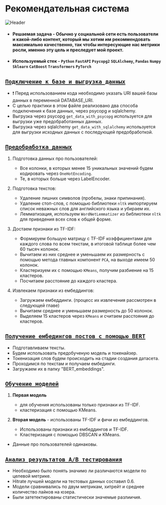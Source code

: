 # Рекомендательная система

<img src="https://github.com/vladpobol/Recommender_system/blob/master/diag_1.jpg" alt="Header">

* #### __Решаемая задача__ - Обычно у социальной сети есть пользователи и какой-либо контент, который мы хотим им рекоммендовать максимально качественно, так чтобы интересующие нас метрики росли, именно эту цель и преследует мой проект.
* #### __Используемый стек__ - `Python` `FastAPI` `Psycopg2` `SQLAlchemy`, `Pandas` `Numpy` `Sklearn` `CatBoost` `Transformers` `PyTorch`

## [`Подключение к базе и выгрузка данных`](https://github.com/vladpobol/Recommender_system/blob/master/connect_database.py "посмотреть код")

* ❗ Перед использованием кода необходимо указать URI вашей базы данных в переменной DATABASE_URI.
* С целью практики в этом файле реализовано два способа подключения к базе данных, через psycopg и sqlalchemy.
* Выгрузка через psycopg `get_data_with_psycopg` используется для выгрузки уже предобработанных данных.
* Выгрузка через sqlalchemy `get_data_with_sqlalchemy` используется для выгрузки исходных данных с последующей предобработкой. 

## [`Предобработка данных`](https://github.com/vladpobol/Recommender_system/blob/master/preprocessing_data.py "посмотреть код")

1. Подготовка данных про пользователей:
    - Все колонки, в которых менее 15 уникальных значений будем кодировать через `OneHotEnсoding`.
    - Те, в которых больше через LabelEncoder.
      
2. Подготовка текстов:
    - Удаление лишних символов (пробелы, знаки припинания).
    - Удаление стоп-слов, с помощью библиотеки `nltk` импортируем список неважных слов для английского языка и убираем их.
    - Лемматизация, используем `WordNetLemmatizer` из библиотеки `nltk` для приведения всех слов к общей форме.
      
3. Достаем признаки из TF-IDF:
    - Формируем большую матрицу с TF-IDF коэффициентами для каждого слова по всем текстам, в итоговой таблице более чем 60 тысяч колонок.
    - Вычитаем из них среднее и уменьшаем их размерность с помощью метода главных компонент `PCA`, на выходе имеем 50 колонок.
    - Кластеризуем их с помощью `KMeans`, получим разбиение на 15 кластеров.
    - Посчитаем расстояние до каждого кластера.
      
4. Извлекаем признаки из ембеддингов:
    - Загружаем ембеддинги. (процесс их извлечения рассмотрен в следующей главе)
    - Вычитаем среднее и уменьшаем размерность до 50 колонок.
    - Выделяем 15 кластеров через `KMeans` и считаем расстояния до кластеров.
   
## [`Получение ембедингов постов с помощью BERT`](https://github.com/vladpobol/Recommender_system/blob/master/get_embeddings_with_BERT.py "посмотреть код")

* Подготавливаем тексты.
* Будем использовать предобученую модель и токенайзер.
* Токенизация слов будем происходить на стадии создания датасета.
* Проходимся по текстам и получаем ембединги.
* Загружаем их в папку "BERT_embeddings".

## [`Обучение моделей`](https://github.com/vladpobol/notebooks/blob/main/Recommender_system/train_models.ipynb "посмотреть ноутбук")

1. **Первая модель**
      - для обучения использованы только признаки из TF-IDF.
      - кластеризация с помощью KMeans.
  
2. **Вторая модель** - использованы TF-IDF и фичи из ембеддингов.
      - Использованы признаки из ембеддингов и TF-IDF.
      - Кластеризация с помощью DBSCAN и KMeans.
        
* Данные про пользователей одинаковы.

## [`Анализ результатов A/B тестирования`](https://github.com/vladpobol/notebooks/blob/main/Recommender_system/analysis_of_ab_test_results.ipynb "посмотреть ноутбук")

* Необходимо было понять значимо ли различаются модели по целевой метрике.
* Hitrate лучшей модели на тестовых данных составил 0.6.
* Модели сравнивались по двум метрикам, хитрейт и среднее количество лайков на юзера.
* Были затетектированы статистически значемые разлиичия.
  








